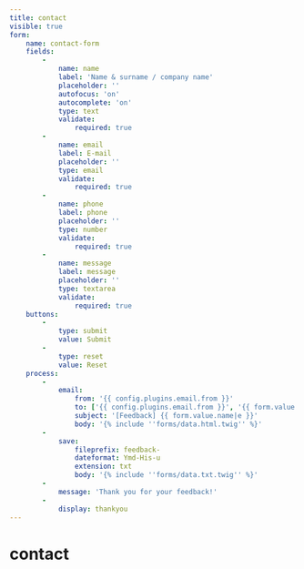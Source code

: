 ```yaml
---
title: contact
visible: true
form:
    name: contact-form
    fields:
        -
            name: name
            label: 'Name & surname / company name'
            placeholder: ''
            autofocus: 'on'
            autocomplete: 'on'
            type: text
            validate:
                required: true
        -
            name: email
            label: E-mail
            placeholder: ''
            type: email
            validate:
                required: true
        -
            name: phone
            label: phone
            placeholder: ''
            type: number
            validate:
                required: true
        -
            name: message
            label: message
            placeholder: ''
            type: textarea
            validate:
                required: true
    buttons:
        -
            type: submit
            value: Submit
        -
            type: reset
            value: Reset
    process:
        -
            email:
                from: '{{ config.plugins.email.from }}'
                to: ['{{ config.plugins.email.from }}', '{{ form.value.email }}']
                subject: '[Feedback] {{ form.value.name|e }}'
                body: '{% include ''forms/data.html.twig'' %}'
        -
            save:
                fileprefix: feedback-
                dateformat: Ymd-His-u
                extension: txt
                body: '{% include ''forms/data.txt.twig'' %}'
        -
            message: 'Thank you for your feedback!'
        -
            display: thankyou
---
```


# contact
